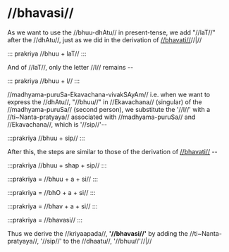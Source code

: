 # //bhavasi//

As we want to use the //bhuu-dhAtu// in present-tense, we add "//laT//" after the //dhAtu//, just as we did in the derivation of [//bhavati//](#/lsk/tinanta/bhuu/lat-1-1)//|//

::: prakriya
//bhuu + laT//
:::

And of //laT//, only the letter //l// remains --

::: prakriya
//bhuu + l//
:::

//madhyama-puruSa-Ekavachana-vivakSAyAm// i.e. when we want to express the //dhAtu//, "//bhuu//" in //Ekavachana// (singular) of the //madhyama-puruSa// (second person), we substitute the '//l//' with a //ti~Nanta-pratyaya// associated with //madhyama-puruSa// and //Ekavachana//, which is '//sip//'--

:::prakriya
//bhuu + sip//
:::

After this, the steps are similar to those of the derivation of [//bhavati//](#/lsk/tinanta/bhuu/lat-1-1) --

:::prakriya
//bhuu + shap + sip//
:::

:::prakriya
= //bhuu + a + si//
:::

:::prakriya
= //bhO + a + si//
:::

:::prakriya
= //bhav + a + si//
:::

:::prakriya
= //bhavasi//
:::

Thus we derive the //kriyaapada//, **'//bhavasi//'** by adding the //ti~Nanta-pratyaya//, '//sip//' to the //dhaatu//, '//bhuu//'//|//

